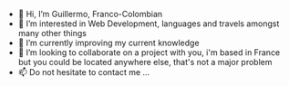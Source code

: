- 👋 Hi, I’m Guillermo, Franco-Colombian
- 👀 I’m interested in Web Development, languages and travels amongst many other things
- 🌱 I’m currently improving my current knowledge
- 💞️ I’m looking to collaborate on a project with you, i'm based in France but you could be located anywhere else, that's not a major problem
- 📫 Do not hesitate to contact me ...

<!---
0Memo/0Memo is a ✨ special ✨ repository because its `README.md` (this file) appears on your GitHub profile.
You can click the Preview link to take a look at your changes.
--->

